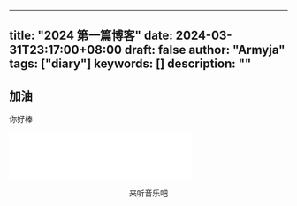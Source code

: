 
---
title: "2024 第一篇博客"
date: 2024-03-31T23:17:00+08:00
draft: false
author: "Armyja"
tags: ["diary"]
keywords: []
description: ""
---
## 加油
你好棒

<iframe frameborder="no" border="0" marginwidth="0" marginheight="0" width=330 height=86 src="//music.163.com/outchain/player?type=2&id=2118754864&auto=0&height=66"></iframe>
<p align="center">
来听音乐吧
</p>
